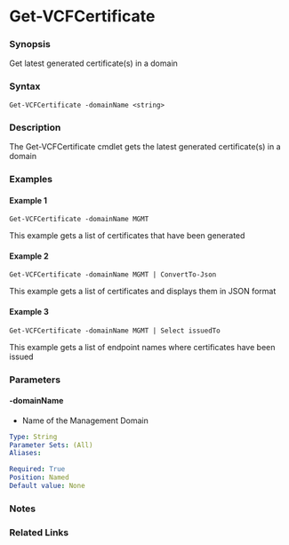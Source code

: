 # Get-VCFCertificate

### Synopsis
Get latest generated certificate(s) in a domain

### Syntax
```
Get-VCFCertificate -domainName <string>
```

### Description
The Get-VCFCertificate cmdlet gets the latest generated certificate(s) in a domain

### Examples
#### Example 1
```
Get-VCFCertificate -domainName MGMT
```
This example gets a list of certificates that have been generated

#### Example 2
```
Get-VCFCertificate -domainName MGMT | ConvertTo-Json
```
This example gets a list of certificates and displays them in JSON format

#### Example 3
```
Get-VCFCertificate -domainName MGMT | Select issuedTo
```
This example gets a list of endpoint names where certificates have been issued

### Parameters

#### -domainName
- Name of the Management Domain

```yaml
Type: String
Parameter Sets: (All)
Aliases:

Required: True
Position: Named
Default value: None
```

### Notes

### Related Links

